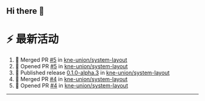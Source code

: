 ## Hi there 👋

<!--

**Here are some ideas to get you started:**

🙋‍♀️ A short introduction - what is your organization all about?
🌈 Contribution guidelines - how can the community get involved?
👩‍💻 Useful resources - where can the community find your docs? Is there anything else the community should know?
🍿 Fun facts - what does your team eat for breakfast?
🧙 Remember, you can do mighty things with the power of [Markdown](https://docs.github.com/github/writing-on-github/getting-started-with-writing-and-formatting-on-github/basic-writing-and-formatting-syntax)
-->


# ⚡ 最新活动

<!--START_SECTION:activity-->
1. 🎉 Merged PR [#5](https://github.com/kne-union/system-layout/pull/5) in [kne-union/system-layout](https://github.com/kne-union/system-layout)
2. 💪 Opened PR [#5](https://github.com/kne-union/system-layout/pull/5) in [kne-union/system-layout](https://github.com/kne-union/system-layout)
3. 🚀 Published release [0.1.0-alpha.3](https://github.com/kne-union/system-layout/releases/tag/0.1.0-alpha.3) in [kne-union/system-layout](https://github.com/kne-union/system-layout)
4. 🎉 Merged PR [#4](https://github.com/kne-union/system-layout/pull/4) in [kne-union/system-layout](https://github.com/kne-union/system-layout)
5. 💪 Opened PR [#4](https://github.com/kne-union/system-layout/pull/4) in [kne-union/system-layout](https://github.com/kne-union/system-layout)
<!--END_SECTION:activity-->

---
